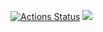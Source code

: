 [![Actions Status](https://github.com/gituser00001/php-project-48/workflows/hexlet-check/badge.svg)](https://github.com/gituser00001/php-project-48/actions)
<a href="https://codeclimate.com/github/gituser00001/php-project-48/maintainability"><img src="https://api.codeclimate.com/v1/badges/b081eb433c857d51a9ef/maintainability" /></a>